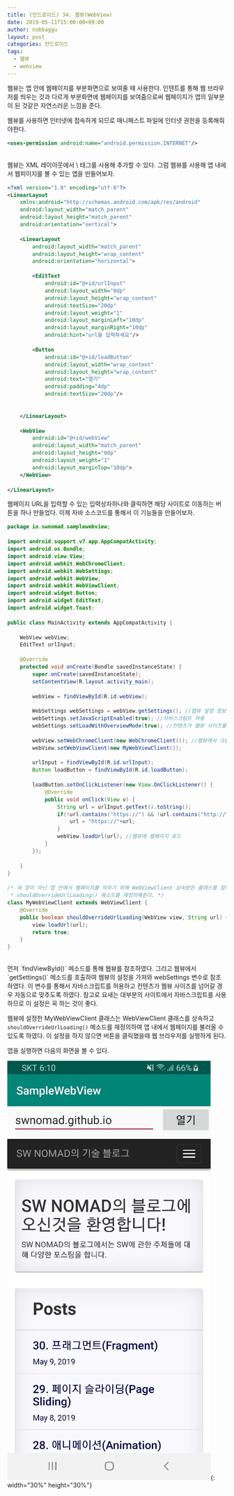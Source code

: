 ```yaml
---
title: (안드로이드) 34. 웹뷰(WebView)
date: 2019-05-11T15:00:00+09:00
author: nobbaggu
layout: post
categories: 안드로이드
tags:
  - 웹뷰
  - webview
---
```


웹뷰는 앱 안에 웹페이지를 부분화면으로 보여줄 때 사용한다. 인텐트를 통해 웹 브라우저를 띄우는 것과 다르게 부분화면에 웹페이지를 보여줌으로써 웹페이지가 앱의 일부분이 된 것같은 자연스러운 느낌을 준다.

웹뷰를 사용하면 인터넷에 접속하게 되므로 매니페스트 파일에 인터넷 권한을 등록해줘야한다.

~~~ xml
<uses-permission android:name="android.permission.INTERNET"/>
~~~

<br>
웹뷰는 XML 레이아웃에서 \<WebView\> 태그를 사용해 추가할 수 있다. 그럼 웹뷰를 사용해 앱 내에서 웹피이지를 볼 수 있는 앱을 만들어보자.

~~~ xml
<?xml version="1.0" encoding="utf-8"?>
<LinearLayout
    xmlns:android="http://schemas.android.com/apk/res/android"
    android:layout_width="match_parent"
    android:layout_height="match_parent"
    android:orientation="vertical">

    <LinearLayout
        android:layout_width="match_parent"
        android:layout_height="wrap_content"
        android:orientation="horizontal">

        <EditText
            android:id="@+id/urlInput"
            android:layout_width="0dp"
            android:layout_height="wrap_content"
            android:textSize="20dp"
            android:layout_weight="1"
            android:layout_marginLeft="10dp"
            android:layout_marginRight="10dp"
            android:hint="url을 입력하세요"/>

        <Button
            android:id="@+id/loadButton"
            android:layout_width="wrap_content"
            android:layout_height="wrap_content"
            android:text="열기"
            android:padding="4dp"
            android:textSize="20dp"/>


    </LinearLayout>

    <WebView
        android:id="@+id/webView"
        android:layout_width="match_parent"
        android:layout_height="0dp"
        android:layout_weight="1"
        android:layout_marginTop="10dp">
    </WebView>

</LinearLayout>
~~~

웹페이지 URL을 입력할 수 있는 입력상자하나와 클릭하면 해당 사이트로 이동하는 버튼을 하나 만들었다. 이제 자바 소스코드를 통해서 이 기능들을 만들어보자.

~~~ java
package io.swnomad.samplewebview;

import android.support.v7.app.AppCompatActivity;
import android.os.Bundle;
import android.view.View;
import android.webkit.WebChromeClient;
import android.webkit.WebSettings;
import android.webkit.WebView;
import android.webkit.WebViewClient;
import android.widget.Button;
import android.widget.EditText;
import android.widget.Toast;

public class MainActivity extends AppCompatActivity {

    WebView webView;
    EditText urlInput;

    @Override
    protected void onCreate(Bundle savedInstanceState) {
        super.onCreate(savedInstanceState);
        setContentView(R.layout.activity_main);

        webView = findViewById(R.id.webView);

        WebSettings webSettings = webView.getSettings(); //웹뷰 설정 정보 가져오기
        webSettings.setJavaScriptEnabled(true); //자바스크림트 허용
        webSettings.setLoadWithOverviewMode(true); //컨텐츠가 웹뷰 사이즈를 넘어갈 경우 스크린 크기에 맞춤

        webView.setWebChromeClient(new WebChromeClient()); //웹뷰에서 크롬 실행 가능하도록 추가
        webView.setWebViewClient(new MyWebViewClient());

        urlInput = findViewById(R.id.urlInput);
        Button loadButton = findViewById(R.id.loadButton);

        loadButton.setOnClickListener(new View.OnClickListener() {
            @Override
            public void onClick(View v) {
                String url = urlInput.getText().toString();
                if(!url.contains("https://") && !url.contains("http://")){
                    url = "https://"+url;
                }
                webView.loadUrl(url); //웹뷰에 웹페이지 로드
            }
        });

    }
}

/* 새 창이 아닌 앱 안에서 웹페이지를 띄우기 위해 WebViewClient 상속받은 클래스를 정의하고
 * shouldOverrideUrlLoading() 메소드를 재정의해준다. */
class MyWebViewClient extends WebViewClient {
    @Override
    public boolean shouldOverrideUrlLoading(WebView view, String url) {
        view.loadUrl(url);
        return true;
    }
}
~~~

<br>
먼저 `findViewById()` 메소드를 통해 웹뷰를 참조하였다. 그리고 웹뷰에서 `getSettings()` 메소드를 호출하여 웹뷰의 설정을 가져와 webSettings 변수로 참조하였다. 이 변수를 통해서 자바스크립트를 허용하고 컨텐츠가 웹뷰 사이즈를 넘어갈 경우 자동으로 맞추도록 하였다. 참고로 요새는 대부분의 사이트에서 자바스크립트를 사용하므로 이 설정은 꼭 하는 것이 좋다.

웹뷰에 설정한 MyWebViewClient 클래스는 WebViewClient 클래스를 상속하고 `shouldOverrideUrlLoading()` 메소드를 재정의하여 앱 내에서 웹페이지를 불러올 수 있도록 하였다. 이 설정을 하지 않으면 버튼을 클릭했을때 웹 브라우저를 실행하게 된다.

앱을 실행하면 다음의 화면을 볼 수 있다.

![1](/images/android/34/1.jpg){: width="30%" height="30%"}